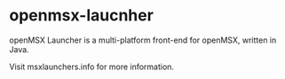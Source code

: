 # openmsx-laucnher
openMSX Launcher is a multi-platform front-end for openMSX, written in Java.

Visit msxlaunchers.info for more information.
